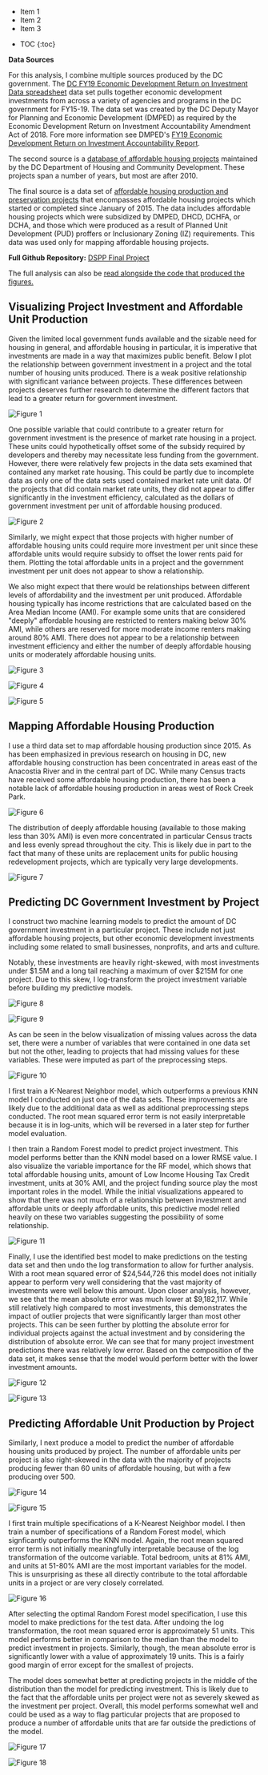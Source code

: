 - Item 1
- Item 2
- Item 3
* TOC
{:toc}

**Data Sources**

For this analysis, I combine multiple sources produced by the DC government. The [DC FY19 Economic Development Return on Investment Data spreadsheet](https://dmped.dc.gov/sites/default/files/dc/sites/dmped/publication/attachments/Return%20on%20Investment%20Data_FY15-19_v3.xlsx) data set pulls together economic development investments from across a variety of agencies and programs in the DC government for FY15-19. The data set was created by the DC Deputy Mayor for Planning and Economic Development (DMPED) as required by the Economic Development Return on Investment Accountability Amendment Act of 2018. Fore more information see DMPED's [FY19 Economic Development Return on Investment Accountability Report](https://dmped.dc.gov/sites/default/files/dc/sites/dmped/publication/attachments/FY19%20ED%20Return%20on%20Investment%20Accountability%20Report.pdf).

The second source is a [database of affordable housing projects](https://octo.quickbase.com/db/bit4krbdh?a=q&qid=44) maintained by the DC Department of Housing and Community Development. These projects span a number of years, but most are after 2010. 

The final source is a data set of [affordable housing production and preservation projects](https://opendata.dc.gov/datasets/affordable-housing) that encompasses affordable housing projects which started or completed since January of 2015. The data includes affordable housing projects which were subsidized by DMPED, DHCD, DCHFA, or DCHA, and those which were produced as a result of Planned Unit Development (PUD) proffers or Inclusionary Zoning (IZ) requirements. This data was used only for mapping affordable housing projects.

**Full Github Repository:** [DSPP Final Project](https://github.com/ncstabile17/dspp-final-project)

The full analysis can also be [read alongside the code that produced the figures.](/final-project.html)

## Visualizing Project Investment and Affordable Unit Production

Given the limited local government funds available and the sizable need for housing in general, and affordable housing in particular, it is imperative that investments are made in a way that maximizes public benefit. Below I plot the relationship between government investment in a project and the total number of housing units produced. There is a weak positive relationship with significant variance between projects. These differences between projects deserves further research to determine the different factors that lead to a greater return for government investment.  

![Figure 1](/1-units-investment.png)

One possible variable that could contribute to a greater return for government investment is the presence of market rate housing in a project. These units could hypothetically offset some of the subsidy required by developers and thereby may necessitate less funding from the government. However, there were relatively few projects in the data sets examined that contained any market rate housing. This could be partly due to incomplete data as only one of the data sets used contained market rate unit data. Of the projects that did contain market rate units, they did not appear to differ significantly in the investment efficiency, calculated as the dollars of government investment per unit of affordable housing produced.

![Figure 2](/2-efficiency-comparison.png)

Similarly, we might expect that those projects with higher number of affordable housing units could require more investment per unit since these affordable units would require subsidy to offset the lower rents paid for them. Plotting the total affordable units in a project and the government investment per unit does not appear to show a relationship. 

We also might expect that there would be relationships between different levels of affordability and the investment per unit produced. Affordable housing typically has income restrictions that are calculated based on the Area Median Income (AMI). For example some units that are considered "deeply" affordable housing are restricted to renters making below 30% AMI, while others are reserved for more moderate income renters making around 80% AMI. There does not appear to be a relationship between investment efficiency and either the number of deeply affordable housing units or moderately affordable housing units. 

![Figure 3](/3-affordable-efficiency.png)

![Figure 4](/4-deeply-affordable-efficiency.png)

![Figure 5](/5-moderate-efficiency.png)

## Mapping Affordable Housing Production

I use a third data set to map affordable housing production since 2015. As has been emphasized in previous research on housing in DC, new affordable housing construction has been concentrated in areas east of the Anacostia River and in the central part of DC. While many Census tracts have received some affordable housing production, there has been a notable lack of affordable housing production in areas west of Rock Creek Park. 

![Figure 6](/6-affordable-map.png)

The distribution of deeply affordable housing (available to those making less than 30% AMI) is even more concentrated in particular Census tracts and less evenly spread throughout the city. This is likely due in part to the fact that many of these units are replacement units for public housing redevelopment projects, which are typically very large developments. 

![Figure 7](/7-deeply-affordable-map.png)

## Predicting DC Government Investment by Project

I construct two machine learning models to predict the amount of DC government investment in a particular project. These include not just affordable housing projects, but other economic development investments including some related to small businesses, nonprofits, and arts and culture. 

Notably, these investments are heavily right-skewed, with most investments under \$1.5M and a long tail reaching a maximum of over \$215M for one project. Due to this skew, I log-transform the project investment variable before building my predictive models. 

![Figure 8](/8-investment-hist.png)

![Figure 9](/9-investment-table.png)

As can be seen in the below visualization of missing values across the data set, there were a number of variables that were contained in one data set but not the other, leading to projects that had missing values for these variables. These were imputed as part of the preprocessing steps. 

![Figure 10](/10-missing-data.png)

I first train a K-Nearest Neighbor model, which outperforms a previous KNN model I conducted on just one of the data sets. These improvements are likely due to the additional data as well as additional preprocessing steps conducted. The root mean squared error term is not easily interpretable because it is in log-units, which will be reversed in a later step for further model evaluation. 

I then train a Random Forest model to predict project investment. This model performs better than the KNN model based on a lower RMSE value. I also visualize the variable importance for the RF model, which shows that total affordable housing units, amount of Low Income Housing Tax Credit investment, units at 30% AMI, and the project funding source play the most important roles in the model. While the initial visualizations appeared to show that there was not much of a relationship between investment and affordable units or deeply affordable units, this predictive model relied heavily on these two variables suggesting the possibility of some relationship. 

![Figure 11](/11-investment-vip.png)

Finally, I use the identified best model to make predictions on the testing data set and then undo the log transformation to allow for further analysis. With a root mean squared error of \$24,544,726	this model does not initially appear to perform very well considering that the vast majority of investments were well below this amount. Upon closer analysis, however, we see that the mean absolute error was much lower at \$9,182,117. While still relatively high compared to most investments, this demonstrates the impact of outlier projects that were significantly larger than most other projects. This can be seen further by plotting the absolute error for individual projects against the actual investment and by considering the distribution of absolute error. We can see that for many project investment predictions there was relatively low error. Based on the composition of the data set, it makes sense that the model would perform better with the lower investment amounts. 

![Figure 12](/12-investment-error.png)

![Figure 13](/13-investment-error-dist.png)

## Predicting Affordable Unit Production by Project

Similarly, I next produce a model to predict the number of affordable housing units produced by project. The number of affordable units per project is also right-skewed in the data with the majority of projects producing fewer than 60 units of affordable housing, but with a few producing over 500.  

![Figure 14](/14-unit-hist.png)

![Figure 15](/15-aff-units-table.png)

I first train multiple specifications of a K-Nearest Neighbor model. I then train a number of specifications of a Random Forest model, which signficantly outperforms the KNN model. Again, the root mean squared error term is not initially meaningfully interpretable because of the log transformation of the outcome variable. Total bedroom, units at 81% AMI, and units at 51-80% AMI are the most important variables for the model. This is unsurprising as these all directly contribute to the total affordable units in a project or are very closely correlated. 

![Figure 16](/16-affordable-vip.png)

After selecting the optimal Random Forest model specification, I use this model to make predictions for the test data. After undoing the log transformation, the root mean squared error is approximately 51 units. This model performs better in comparison to the median than the model to predict investment in projects. Similarly, though, the mean absolute error is significantly lower with a value of approximately 19 units. This is a fairly good margin of error except for the smallest of projects. 

The model does somewhat better at predicting projects in the middle of the distribution than the model for predicting investment. This is likely due to the fact that the affordable units per project were not as severely skewed as the investment per project. Overall, this model performs somewhat well and could be used as a way to flag particular projects that are proposed to produce a number of affordable units that are far outside the predictions of the model. 

![Figure 17](/17-aff-error.png)

![Figure 18](/18-aff-error-dist.png)

